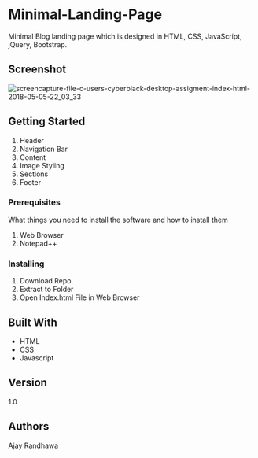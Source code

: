 # Minimal-Landing-Page
Minimal Blog landing page which is designed in HTML, CSS, JavaScript, jQuery, Bootstrap.

## Screenshot

![screencapture-file-c-users-cyberblack-desktop-assigment-index-html-2018-05-05-22_03_33](https://user-images.githubusercontent.com/30903923/39665346-2aea4312-50b0-11e8-8f37-6f9e0edc8ba8.jpg)

## Getting Started

1. Header
2. Navigation Bar
3. Content
4. Image Styling
5. Sections
6. Footer

### Prerequisites

What things you need to install the software and how to install them

1. Web Browser
2. Notepad++

### Installing

1. Download Repo.
2. Extract to Folder
3. Open Index.html File in Web Browser

## Built With

* HTML
* CSS
* Javascript

## Version

1.0

## Authors

Ajay Randhawa
